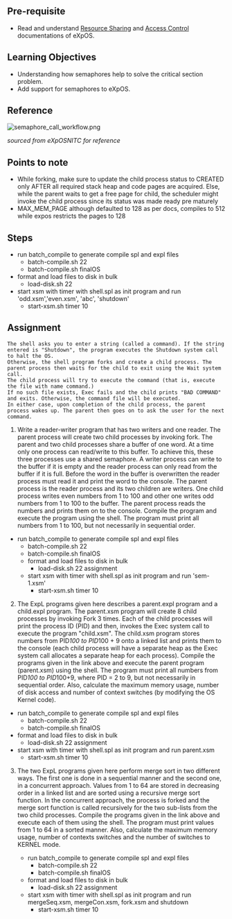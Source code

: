 ## Pre-requisite

- Read and understand [Resource Sharing](https://exposnitc.github.io/os_spec-files/expos_abstractions.html#resource_sharing) and 
  [Access Control](https://exposnitc.github.io/os_spec-files/synchronization.html#access_control) documentations of eXpOS.

## Learning Objectives 

- Understanding how semaphores help to solve the critical section problem.
- Add support for semaphores to eXpOS.

## Reference

![semaphore_call_workflow.png](https://exposnitc.github.io/img/roadmap/sem.png)

_sourced from eXpOSNITC for reference_

## Points to note

- While forking, make sure to update the child process status to CREATED only AFTER all required stack heap and code pages are acquired.
Else, while the parent waits to get a free page for child, the scheduler might invoke the child process since its status was made ready pre maturely
- MAX_MEM_PAGE although defaulted to 128 as per docs, compiles to 512 while expos restricts the pages to 128


## Steps

- run batch_compile to generate compile spl and expl files
  - batch-compile.sh 22 
  - batch-compile.sh finalOS
- format and load files to disk in bulk
  - load-disk.sh 22
- start xsm with timer with shell.spl as init program and run 'odd.xsm','even.xsm', 'abc', 'shutdown'
  - start-xsm.sh timer 10

## Assignment

    The shell asks you to enter a string (called a command). If the string entered is "Shutdown", the program executes the Shutdown system call to halt the OS.
    Otherwise, the shell program forks and create a child process. The parent process then waits for the child to exit using the Wait system call.
    The child process will try to execute the command (that is, execute the file with name command.)
    If no such file exists, Exec fails and the child prints "BAD COMMAND" and exits. Otherwise, the command file will be executed.
    In either case, upon completion of the child process, the parent process wakes up. The parent then goes on to ask the user for the next command.


1.  Write a reader-writer program that has two writers and one reader. The parent process will create two child processes by invoking fork. 
The parent and two child processes share a buffer of one word. At a time only one process can read/write to this buffer. 
To achieve this, these three processes use a shared semaphore. A writer process can write to the buffer if it is empty and the reader process can only read from the buffer if it is full. 
Before the word in the buffer is overwritten the reader process must read it and print the word to the console. 
The parent process is the reader process and its two children are writers. One child process writes even numbers from 1 to 100 and other one writes odd numbers from 1 to 100 to the buffer. 
The parent process reads the numbers and prints them on to the console. Compile the program and execute the program using the shell. 
The program must print all numbers from 1 to 100, but not necessarily in sequential order.

   - run batch_compile to generate compile spl and expl files
       - batch-compile.sh 22
       - batch-compile.sh finalOS
     - format and load files to disk in bulk
         - load-disk.sh 22 assignment
     - start xsm with timer with shell.spl as init program and run 'sem-1.xsm'
         - start-xsm.sh timer 10

2. The ExpL programs given here describes a parent.expl program and a child.expl program. The parent.xsm program will create 8 child processes by invoking Fork 3 times. 
Each of the child processes will print the process ID (PID) and then, invokes the Exec system call to execute the program "child.xsm". 
The child.xsm program stores numbers from PID*100 to PID*100 + 9 onto a linked list and prints them to the console 
(each child process will have a separate heap as the Exec system call allocates a separate heap for each process). 
Compile the programs given in the link above and execute the parent program (parent.xsm) using the shell. The program must print all numbers from 
PID*100 to PID*100+9, where PID = 2 to 9, but not necessarily in sequential order. 
Also, calculate the maximum memory usage, number of disk access and number of context switches (by modifying the OS Kernel code).

  - run batch_compile to generate compile spl and expl files
    - batch-compile.sh 22
    - batch-compile.sh finalOS
  - format and load files to disk in bulk
    - load-disk.sh 22 assignment
  - start xsm with timer with shell.spl as init program and run parent.xsm
    - start-xsm.sh timer 10

3. The two ExpL programs given here perform merge sort in two different ways. The first one is done in a sequential manner 
and the second one, in a concurrent approach. Values from 1 to 64 are stored in decreasing order in a linked list and are sorted 
using a recursive merge sort function. In the concurrent approach, the process is forked and the merge sort function is called 
recursively for the two sub-lists from the two child processes. Compile the programs given in the link above and execute each of them using the shell. 
The program must print values from 1 to 64 in a sorted manner. Also, calculate the maximum memory usage, 
number of contexts switches and the number of switches to KERNEL mode. 

   - run batch_compile to generate compile spl and expl files
       - batch-compile.sh 22
       - batch-compile.sh finalOS
   - format and load files to disk in bulk
       - load-disk.sh 22 assignment
   - start xsm with timer with shell.spl as init program and run mergeSeq.xsm, mergeCon.xsm, fork.xsm and shutdown
       - start-xsm.sh timer 10